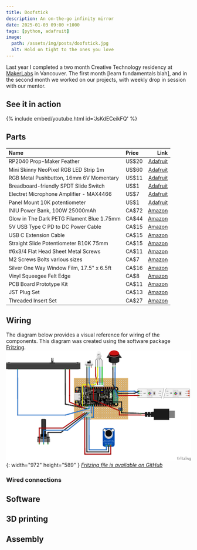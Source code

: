 ```yaml
---
title: Doofstick
description: An on-the-go infinity mirror
date: 2025-01-03 09:00 +1000
tags: [python, adafruit]
image:
  path: /assets/img/posts/doofstick.jpg
  alt: Hold on tight to the ones you love
---
```



Last year I completed a two month Creative Technology residency at [MakerLabs](https://www.makerlabs.com/) in Vancouver.
The first month [learn fundamentals blah], and in the second month we worked on our projects, with weekly drop in session with our mentor.

## See it in action
{% include embed/youtube.html id='JsKdECeikFQ' %}

## Parts

| Name                                       | Price |                                              Link |
| :----------------------------------------- | :---- | ------------------------------------------------: |
| RP2040 Prop-Maker Feather                  | US$20 | [Adafruit](https://www.adafruit.com/product/5768) |
| Mini Skinny NeoPixel RGB LED Strip 1m      | US$60 | [Adafruit](https://www.adafruit.com/product/2969) |
| RGB Metal Pushbutton, 16mm 6V Momentary    | US$11 | [Adafruit](https://www.adafruit.com/product/3350) |
| Breadboard-friendly SPDT Slide Switch      | US$1  |  [Adafruit](https://www.adafruit.com/product/805) |
| Electret Microphone Amplifier - MAX4466    | US$7  | [Adafruit](https://www.adafruit.com/product/1063) |
| Panel Mount 10K potentiometer              | US$1  |  [Adafruit](https://www.adafruit.com/product/562) |
| INIU Power Bank, 100W 25000mAh             | CA$72 |     [Amazon](https://www.amazon.ca/dp/B08VDJP7WN) |
| Glow in The Dark PETG Filament Blue 1.75mm | CA$44 |     [Amazon](https://www.amazon.ca/dp/B0BGX8Y53F) |
| 5V USB Type C PD to DC Power Cable         | CA$15 |     [Amazon](https://www.amazon.ca/dp/B0B9G1KFL3) |
| USB C Extension Cable                      | CA$15 |     [Amazon](https://www.amazon.ca/dp/B086YBP5VW) |
| Straight Slide Potentiometer B10K 75mm     | CA$15 |     [Amazon](https://www.amazon.ca/dp/B09BZM6325) |
| #6x3/4 Flat Head Sheet Metal Screws        | CA$11 |     [Amazon](https://www.amazon.ca/dp/B0C3ZMTCHK) |
| M2 Screws Bolts various sizes              | CA$7  |     [Amazon](https://www.amazon.ca/dp/B0C774CP5G) |
| Silver One Way Window Film, 17.5" x 6.5ft  | CA$16 |     [Amazon](https://www.amazon.ca/dp/B0B5D8RM3T) |
| Vinyl Squeegee Felt Edge                   | CA$8  |     [Amazon](https://www.amazon.ca/dp/B01HLUUXYO) |
| PCB Board Prototype Kit                    | CA$11 |     [Amazon](https://www.amazon.ca/dp/B0D31TX8RL) |
| JST Plug Set                               | CA$13 |     [Amazon](https://www.amazon.ca/dp/B015Y6JOUG) |
| Threaded Insert Set                        | CA$27 |     [Amazon](https://www.amazon.ca/dp/B0CQ4MKY3L) |

## Wiring 
The diagram below provides a visual reference for wiring of the components. This diagram was created using the software package [Fritzing](https://fritzing.org/download/).
![Desktop View](/assets/img/posts/wiring.png){: width="972" height="589" }
_[Fritzing file is available on GitHub](https://github.com/nathanjnorris/doofstick/raw/refs/heads/main/wiring.fzz)_
 
### Wired connections

## Software

## 3D printing

## Assembly



